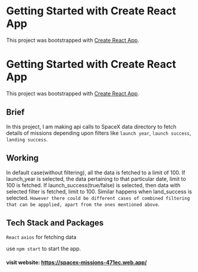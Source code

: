 # Getting Started with Create React App

This project was bootstrapped with [Create React App](https://github.com/facebook/create-react-app).

# Getting Started with Create React App

This project was bootstrapped with [Create React App](https://github.com/facebook/create-react-app).

## Brief
  In this project, I am making api calls to SpaceX data directory to fetch details of missions depending
  upon filters like `launch year`, `launch success`, `landing success`.
  
## Working
  In default case(without filtering), all the data is fetched to a limit of 100.
  If launch_year is selected, the data pertaining to that particular date, limit to 100 is fetched.
  If launch_success(true/false) is selected, then data with selected filter is fetched, limit to 100.
  Similar happens when land_success is selected.
  `However there could be different cases of combined filtering that can be appplied, apart from the ones mentioned above`.
  
  
 ## Tech Stack and Packages
 
 `React`
 `axios` for fetching data
 
 use `npm start` to start the app.

#### visit website: https://spacex-missions-471ec.web.app/
 
